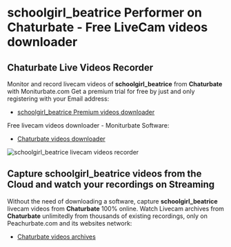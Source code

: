# schoolgirl_beatrice Performer on Chaturbate - Free LiveCam videos downloader

## Chaturbate Live Videos Recorder

Monitor and record livecam videos of **schoolgirl_beatrice** from **Chaturbate** with Moniturbate.com
Get a premium trial for free by just and only registering with your Email address:
* [schoolgirl_beatrice Premium videos downloader](https://moniturbate.com/request-demo-licence-key.html)

Free livecam videos downloader - Moniturbate Software:
* [Chaturbate videos downloader](https://moniturbate.com/moniturbate-download-software.html)

![schoolgirl_beatrice livecam videos recorder](https://peachurnet.com/templates/moniturbate-software.png)


## Capture schoolgirl_beatrice videos from the Cloud and watch your recordings on Streaming

Without the need of downloading a software, capture **schoolgirl_beatrice** livecam videos from **Chaturbate** 100% online.
Watch Livecam archives from **Chaturbate** unlimitedly from thousands of existing recordings, only on Peachurbate.com and its websites network:
* [Chaturbate videos archives](https://peachurnet.com/)